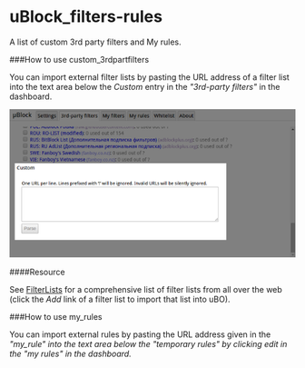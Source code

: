 # uBlock_filters-rules
<p>A list of custom 3rd party filters and My rules.</p>

###How to use custom_3rdpartfilters
<p>You can import external filter lists by pasting the URL address of a filter list into the text area below the <em>Custom</em> entry in the <em>"3rd-party filters"</em> in the dashboard.</p>

<p><img src="https://raw.githubusercontent.com/gorhill/uBlock/master/doc/img/3rd-party-filters-custom.png" alt="Custom filter lists"></p>

####Resource
<p>See <a href="https://filterlists.com/">FilterLists</a> for a comprehensive list of filter lists from all over the web (click the <em>Add</em> link of a filter list to import that list into uBO).</p>

###How to use my_rules
<p>You can import external rules by pasting the URL address given in the <em>"my_rule"<em> into the text area below the <em>"temporary rules"</em> by clicking <em>edit</em> in the <em>"my rules"</em> in the dashboard.</p>
